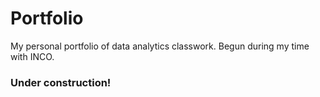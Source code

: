 # Portfolio
My personal portfolio of data analytics classwork.
Begun during my time with INCO.
### Under construction!
